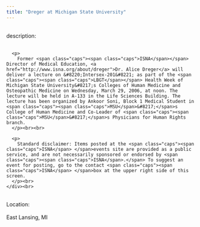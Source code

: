 ```yaml
---
title: "Dreger at Michigan State University"
---
```


<div class="flexinode-body flexinode-2">
  <div class="flexinode-textarea-1">
    <div class="form-item">
      <br> <label>description:</label><br /> <br> 
      
      <p>
        Former <span class="caps"><span class="caps">ISNA</span></span> Director of Medical Education, <a href="http://www.isna.org/about/dreger">Dr. Alice Dreger</a> will deliver a lecture on &#8220;Intersex-201&#8221; as part of the <span class="caps"><span class="caps">LBGT</span></span> Health Week of Michigan State University&#8217;s Colleges of Human Medicine and Osteopathic Medicine on Wednesday, March 29, 2006, at noon. The lecture will be held in A-133 in the Life Sciences Building. The lecture has been organized by Ankoor Soni, Block 1 Medical Student in <span class="caps"><span class="caps">MSU</span>&#8217;</span>s College of Human Medicine and Co-Leader of <span class="caps"><span class="caps">MSU</span>&#8217;</span>s Physicians for Human Rights branch.
      </p><br><br>
      
      <p>
        Standard disclaimer: Items posted at the <span class="caps"><span class="caps">ISNA</span> </span>events site are provided as a public service, and are not necessarily sponsored or endorsed by <span class="caps"><span class="caps">ISNA</span>.</span> To suggest an event for posting, go to the contact <span class="caps"><span class="caps">ISNA</span> </span>box at the upper right side of this screen.
      </p><br>
    </div><br>
  </div>
  
  <div class="flexinode-textfield-2">
    <div class="form-item">
      <br> <label>Location:</label><br /> <br> East Lansing, MI<br>
    </div><br>
  </div>
</div>